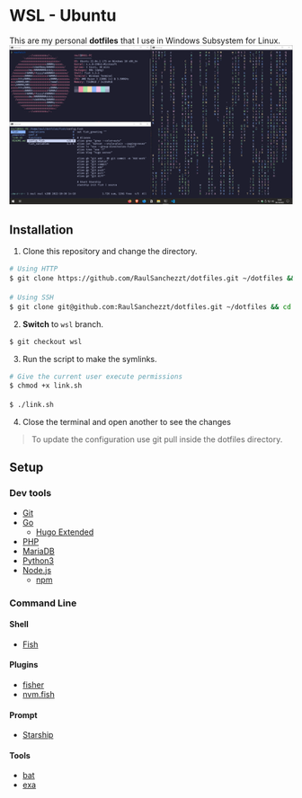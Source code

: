 # WSL - Ubuntu

This are my personal **dotfiles** that I use in Windows Subsystem for Linux.
![](assets/wsl-preview.png)

## Installation

1. Clone this repository and change the directory.

```bash
# Using HTTP
$ git clone https://github.com/RaulSanchezzt/dotfiles.git ~/dotfiles && cd ~/dotfiles

# Using SSH
$ git clone git@github.com:RaulSanchezzt/dotfiles.git ~/dotfiles && cd ~/dotfiles
```

2. **Switch** to `wsl` branch.

```bash
$ git checkout wsl
```

3. Run the script to make the symlinks.

```bash
# Give the current user execute permissions
$ chmod +x link.sh

$ ./link.sh
```

4. Close the terminal and open another to see the changes

> To update the configuration use git pull inside the dotfiles directory.

## Setup

### Dev tools

- [Git](https://git-scm.com/)
- [Go](https://go.dev/)
    - [Hugo Extended](https://gohugo.io/)
- [PHP](https://www.php.net/)
- [MariaDB](https://mariadb.com/)
- [Python3](https://www.python.org/)
- [Node.js](https://nodejs.org/en/)
    - [npm](https://www.npmjs.com/)


### Command Line

#### Shell

- [Fish](https://fishshell.com/)

#### Plugins

- [fisher](https://github.com/jorgebucaran/fisher)
- [nvm.fish](https://github.com/jorgebucaran/nvm.fish)

#### Prompt

- [Starship](https://starship.rs/)

#### Tools

- [bat](https://github.com/sharkdp/bat)
- [exa](https://github.com/ogham/exa)